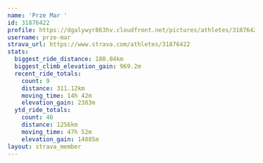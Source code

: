 ```yaml
---
name: 'Prze Mar '
id: 31876422
profile: https://dgalywyr863hv.cloudfront.net/pictures/athletes/31876422/22548952/4/large.jpg
username: prze-mar
strava_url: https://www.strava.com/athletes/31876422
stats:
  biggest_ride_distance: 180.04km
  biggest_climb_elevation_gain: 969.2m
  recent_ride_totals:
    count: 9
    distance: 311.12km
    moving_time: 14h 42m
    elevation_gain: 2383m
  ytd_ride_totals:
    count: 46
    distance: 1256km
    moving_time: 47h 52m
    elevation_gain: 14885m
layout: strava_member
--- 
```

